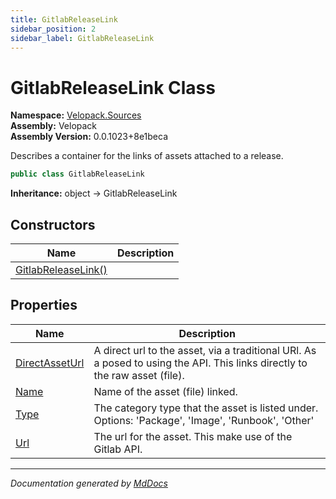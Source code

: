 ```yaml
---
title: GitlabReleaseLink
sidebar_position: 2
sidebar_label: GitlabReleaseLink
---
```

<!--  
  <auto-generated>   
    The contents of this file were generated by a tool.  
    Changes to this file may be list if the file is regenerated  
  </auto-generated>   
-->

# GitlabReleaseLink Class

**Namespace:** [Velopack.Sources](../index.md)  
**Assembly:** Velopack  
**Assembly Version:** 0.0.1023+8e1beca

Describes a container for the links of assets attached to a release.

```csharp
public class GitlabReleaseLink
```

**Inheritance:** object → GitlabReleaseLink

## Constructors

| Name                                         | Description |
| -------------------------------------------- | ----------- |
| [GitlabReleaseLink()](constructors/index.md) |             |

## Properties

| Name                                           | Description                                                                                                                  |
| ---------------------------------------------- | ---------------------------------------------------------------------------------------------------------------------------- |
| [DirectAssetUrl](properties/DirectAssetUrl.md) | A direct url to the asset, via a traditional URl.  As a posed to using the API. This links directly to the raw asset (file). |
| [Name](properties/Name.md)                     | Name of the asset (file) linked.                                                                                             |
| [Type](properties/Type.md)                     | The category type that the asset is listed under. Options: 'Package', 'Image', 'Runbook', 'Other'                            |
| [Url](properties/Url.md)                       | The url for the asset. This make use of the Gitlab API.                                                                      |

___

*Documentation generated by [MdDocs](https://github.com/ap0llo/mddocs)*
